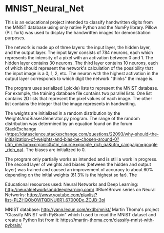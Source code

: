 # MNIST_Neural_Net
This is an educational project intended to classify handwritten digits from the MNIST database using only native Python and the NumPy library. Pillow (PIL fork) was used to display the handwritten images for demonstration purposes.

The network is made up of three layers: the input layer, the hidden layer, and the output layer. The input layer consists of 784 neurons, each which represents the intensity of a pixel with an activation between 0 and 1. The hidden layer contains 30 neurons. The third layer contains 10 neurons, each of which should represent the network's calculation of the possibility that the input image is a 0, 1, 2, etc. The neuron with the highest activation in the output layer corresponds to which digit the network "thinks" the image is.

The program uses serialized (.pickle) lists to represent the MNIST database. For example, the training database file contains two parallel lists. One list contains 2D lists that represent the pixel values of each image. The other list contains the integer that the image represents in handwriting. 

The weights are initialized in a random distribution by the WeightsAndBiasesGenerator.py program. The range of the random distribution was determined by an equation found on the forum StackExchange (https://datascience.stackexchange.com/questions/22093/why-should-the-initialization-of-weights-and-bias-be-chosen-around-0?utm_medium=organic&utm_source=google_rich_qa&utm_campaign=google_rich_qa).
The biases are initialized to 0.

The program only partially works as intended and is still a work in progress. The second layer of weights and biases (between the hidden and output layer) was trained and caused an improvement of accuracy to about 60% depending on the initial weights (61.3% is the highest so far). The 

Educational resources used: 
Neural Networks and Deep Learning: http://neuralnetworksanddeeplearning.com/
3Blue1Brown series on Neural Networks: https://www.youtube.com/playlist?list=PLZHQObOWTQDNU6R1_67000Dx_ZCJB-3pi

MNIST database: http://yann.lecun.com/exdb/mnist/
Martin Thoma's project "Classify MNIST with PyBrain" which I used to read the MNIST dataset and create a Python list from it:
https://martin-thoma.com/classify-mnist-with-pybrain/
